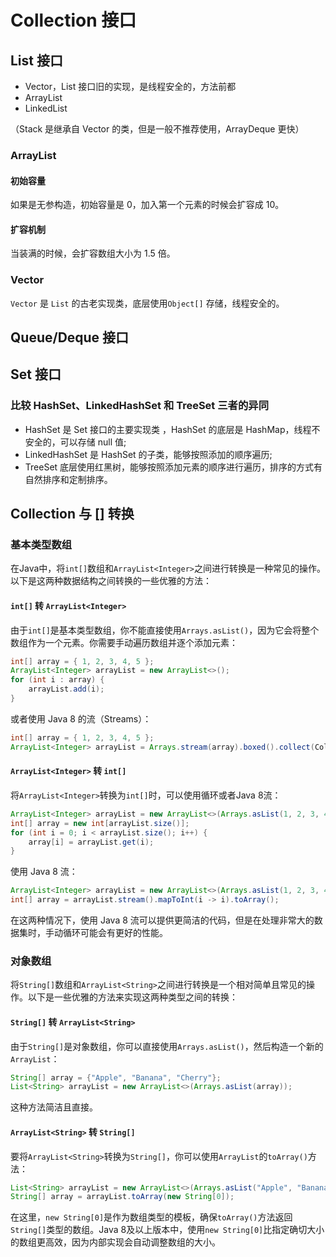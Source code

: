 # Collection 接口

## List 接口

- Vector，List 接口旧的实现，是线程安全的，方法前都
- ArrayList
- LinkedList

（Stack 是继承自 Vector 的类，但是一般不推荐使用，ArrayDeque 更快）

### ArrayList

#### 初始容量

如果是无参构造，初始容量是 0，加入第一个元素的时候会扩容成 10。

#### 扩容机制

当装满的时候，会扩容数组大小为 1.5 倍。

### Vector

`Vector` 是 `List` 的古老实现类，底层使用`Object[]` 存储，线程安全的。

## Queue/Deque 接口

## Set 接口

### 比较 HashSet、LinkedHashSet 和 TreeSet 三者的异同

- HashSet 是 Set 接口的主要实现类 ，HashSet 的底层是 HashMap，线程不安全的，可以存储 null 值;
- LinkedHashSet 是 HashSet 的子类，能够按照添加的顺序遍历;
- TreeSet 底层使用红黑树，能够按照添加元素的顺序进行遍历，排序的方式有自然排序和定制排序。

## Collection 与 [] 转换

### 基本类型数组

在Java中，将`int[]`数组和`ArrayList<Integer>`之间进行转换是一种常见的操作。以下是这两种数据结构之间转换的一些优雅的方法：

#### `int[]` 转 `ArrayList<Integer>`

由于`int[]`是基本类型数组，你不能直接使用`Arrays.asList()`，因为它会将整个数组作为一个元素。你需要手动遍历数组并逐个添加元素：

```java
int[] array = { 1, 2, 3, 4, 5 };
ArrayList<Integer> arrayList = new ArrayList<>();
for (int i : array) {
    arrayList.add(i);
}
```

或者使用 Java 8 的流（Streams）：

```java
int[] array = { 1, 2, 3, 4, 5 };
ArrayList<Integer> arrayList = Arrays.stream(array).boxed().collect(Collectors.toCollection(ArrayList::new));
```

#### `ArrayList<Integer>` 转 `int[]`

将`ArrayList<Integer>`转换为`int[]`时，可以使用循环或者Java 8流：

```java
ArrayList<Integer> arrayList = new ArrayList<>(Arrays.asList(1, 2, 3, 4, 5));
int[] array = new int[arrayList.size()];
for (int i = 0; i < arrayList.size(); i++) {
    array[i] = arrayList.get(i);
}
```

使用 Java 8 流：

```java
ArrayList<Integer> arrayList = new ArrayList<>(Arrays.asList(1, 2, 3, 4, 5));
int[] array = arrayList.stream().mapToInt(i -> i).toArray();
```

在这两种情况下，使用 Java 8 流可以提供更简洁的代码，但是在处理非常大的数据集时，手动循环可能会有更好的性能。

### 对象数组

将`String[]`数组和`ArrayList<String>`之间进行转换是一个相对简单且常见的操作。以下是一些优雅的方法来实现这两种类型之间的转换：

#### `String[]` 转 `ArrayList<String>`

由于`String[]`是对象数组，你可以直接使用`Arrays.asList()`，然后构造一个新的`ArrayList`：

```java
String[] array = {"Apple", "Banana", "Cherry"};
List<String> arrayList = new ArrayList<>(Arrays.asList(array));
```

这种方法简洁且直接。

####  `ArrayList<String>` 转 `String[]`

要将`ArrayList<String>`转换为`String[]`，你可以使用`ArrayList`的`toArray()`方法：

```java
List<String> arrayList = new ArrayList<>(Arrays.asList("Apple", "Banana", "Cherry"));
String[] array = arrayList.toArray(new String[0]);
```

在这里，`new String[0]`是作为数组类型的模板，确保`toArray()`方法返回`String[]`类型的数组。Java 8及以上版本中，使用`new String[0]`比指定确切大小的数组更高效，因为内部实现会自动调整数组的大小。
